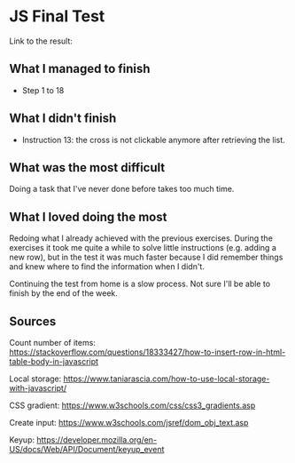 # JS Final Test

Link to the result:


## What I managed to finish

* Step 1 to 18

## What I didn't finish

* Instruction 13: the cross is not clickable anymore after retrieving the list.

## What was the most difficult

Doing a task that I've never done before takes too much time.

## What I loved doing the most 

Redoing what I already achieved with the previous exercises. During the exercises it took me quite  a while to solve little instructions (e.g. adding a new row), but in the test it was much faster because I did remember things and knew where to find the information when I didn't.

Continuing the test from home is a slow process. Not sure I'll be able to finish by the end of the week.

## Sources

Count number of items: https://stackoverflow.com/questions/18333427/how-to-insert-row-in-html-table-body-in-javascript

Local storage: https://www.taniarascia.com/how-to-use-local-storage-with-javascript/

CSS gradient: https://www.w3schools.com/css/css3_gradients.asp

Create input: https://www.w3schools.com/jsref/dom_obj_text.asp

Keyup: https://developer.mozilla.org/en-US/docs/Web/API/Document/keyup_event
